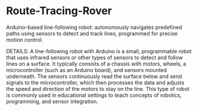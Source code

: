 # Route-Tracing-Rover
Arduino-based line-following robot: autonomously navigates predefined paths using sensors to detect and track lines, programmed for precise motion control.



DETAILS:
A line-following robot with Arduino is a small, programmable robot that uses infrared sensors or other types of sensors to detect and follow lines on a surface. It typically consists of a chassis with motors, wheels, a microcontroller (such as an Arduino board), and sensors mounted underneath. The sensors continuously read the surface below and send signals to the microcontroller, which then processes the data and adjusts the speed and direction of the motors to stay on the line. This type of robot is commonly used in educational settings to teach concepts of robotics, programming, and sensor integration.





